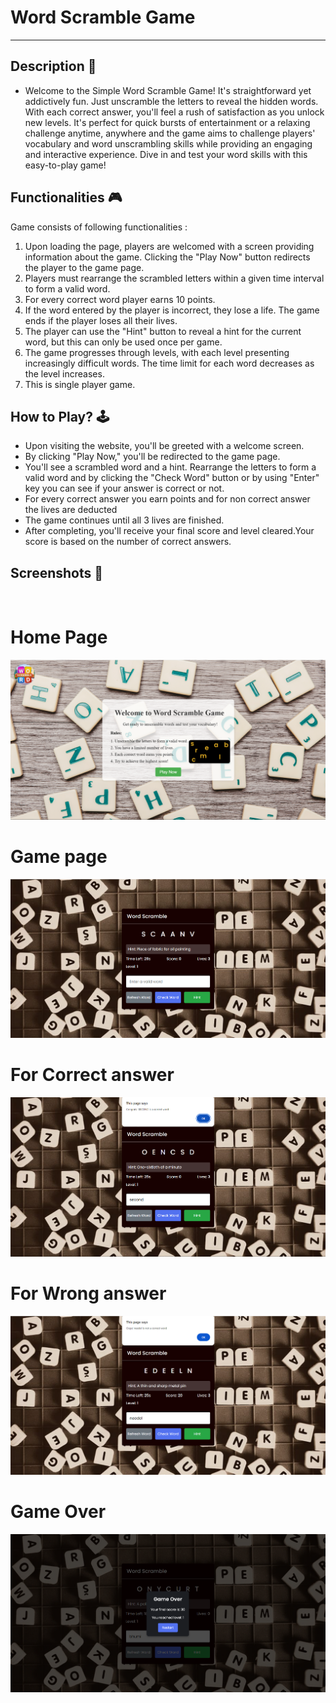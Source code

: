 
# **Word Scramble Game**

---

## **Description 📃**

- Welcome to the Simple Word Scramble Game! It's straightforward yet addictively fun. Just unscramble the letters to reveal the hidden words. With each correct answer, you'll feel a rush of satisfaction as you unlock new levels. It's perfect for quick bursts of entertainment or a relaxing challenge anytime, anywhere and the game aims to challenge players' vocabulary and word unscrambling skills while providing an engaging and interactive experience. Dive in and test your word skills with this easy-to-play game!

## **Functionalities 🎮**

Game consists of following functionalities :

<ol>
<li>Upon loading the page, players are welcomed with a screen providing information about the game. Clicking the "Play Now" button redirects the player to the game page.</li>
<li>Players must rearrange the scrambled letters within a given time interval to form a valid word.</li>
<li>For every correct word player earns 10 points.</li>
<li>If the word entered by the player is incorrect, they lose a life. The game ends if the player loses all their lives.</li>
<li>The player can use the "Hint" button to reveal a hint for the current word, but this can only be used once per game.</li>
<li>The game progresses through levels, with each level presenting increasingly difficult words. The time limit for each word decreases as the level increases.</li>
<li>This is single player game.</li>
</ol>

## **How to Play? 🕹️**

- Upon visiting the website, you'll be greeted with a welcome screen.
- By clicking "Play Now," you'll be redirected to the game page.
- You'll see a scrambled word and a hint. Rearrange the letters to form a valid word and by clicking the "Check Word" button or by using "Enter" key you can see if your answer is correct or not.
- For every correct answer you earn points and for non correct answer the lives are deducted
- The game continues until all 3 lives are finished.
- After completing, you'll receive your final score and level cleared.Your score is based on the number of correct answers.

## **Screenshots 📸**

<br>
<h1>Home Page</h1>
<img src = "assets\1.png"></img>
<h1>Game page</h1>
<img src = "assets\2.png"></img>
<h1>For Correct answer</h1>
<img src = "assets\3.png"></img>
<h1>For Wrong answer</h1>
<img src = "assets\4.png"></img>
<h1>Game Over</h1>
<img src = "assets\5.png"></img>
